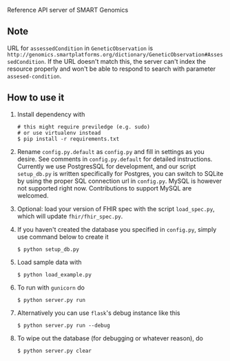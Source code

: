 Reference API server of SMART Genomics

## Note
URL for `assessedCondition` in `GeneticObservation` is `http://genomics.smartplatforms.org/dictionary/GeneticObservation#AssessedCondition`. If the URL doesn't match this, the server can't index the resource properly and won't be able to respond to search with parameter `assesed-condition`.

## How to use it
1. Install dependency with

	```
	# this might require previledge (e.g. sudo)
	# or use virtualenv instead
	$ pip install -r requirements.txt
	```
2. Rename `config.py.default` as `config.py` and fill in settings as you desire. See comments in `config.py.default` for detailed instructions.
Currently we use PostgresSQL for development, and our script `setup_db.py` is written specifically for Postgres, you can switch to SQLite by using the proper SQL connection url in `config.py`. MySQL is however not supported right now. Contributions to support MySQL are welcomed.
3. Optional: load your version of FHIR spec with the script `load_spec.py`, which will update `fhir/fhir_spec.py`.
4. If you haven't created the database you specified in `config.py`, simply use command below to create it
	
	```
	$ python setup_db.py
	``` 
5. Load sample data with

	```
	$ python load_example.py
	```
6. To run with `gunicorn` do

	```
	$ python server.py run
	```
7. Alternatively you can use `flask`'s debug instance like this

	```
	$ python server.py run --debug
	```
8. To wipe out the database (for debugging or whatever reason), do

	```
	$ python server.py clear
	```
